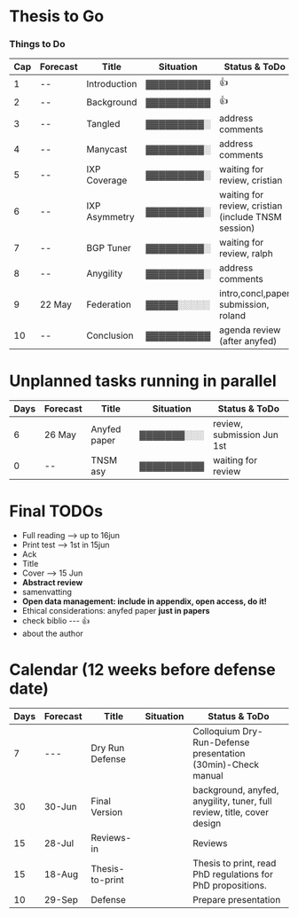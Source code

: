  # Thesis to Go
 
 ### Things to Do ###
                                                                                           
 Cap| Forecast | Title         | Situation  | Status & ToDo                                                                             
 ----| ---------| --------------| ---------- |----------------------                                                                     
 1   |   --     | Introduction  | ▓▓▓▓▓▓▓▓▓▓ | :+1:                                                 
 2   |   --     | Background    | ▓▓▓▓▓▓▓▓▓▓ | :+1:
 3   |   --     | Tangled       | ▓▓▓▓▓▓▓▓▓░ | address comments                                              
 4   |   --     | Manycast      | ▓▓▓▓▓▓▓▓▓░ | address comments                                            
 5   |   --     | IXP Coverage  | ▓▓▓▓▓▓▓▓▓░ | waiting for review, cristian                                             
 6   |   --     | IXP Asymmetry | ▓▓▓▓▓▓▓▓▓░ | waiting for review, cristian  (include TNSM session)                                           
 7   |   --     | BGP Tuner     | ▓▓▓▓▓▓▓▓▓░ | waiting for review, ralph                            
 8   |   --     | Anygility     | ▓▓▓▓▓▓▓▓▓░ | address comments                                       
 9   |  22 May  | Federation    | ▓▓▓▓▓░░░░░ | intro,concl,paper submission, roland          
 10  |   --     | Conclusion    | ▓▓▓▓▓▓▓▓▓▓ | agenda review (after anyfed)                                               
                                                                                                                                         
                                                                                                                                         
                                                                                                                                         
 # Unplanned tasks running in parallel                                                                                                   
                                                                                                                                                                                                                                                                
 Days| Forecast | Title              | Situation  | Status & ToDo                                                                        
 ----| ---------| -------------------| ---------- |----------------------                                                                
 6   |  26 May  | Anyfed paper       | ▓▓▓▓▓▓▓░░░ | review, submission Jun 1st  
 0   |   --     | TNSM asy           | ▓▓▓▓▓▓▓▓▓▓ | waiting for review                                                  
                                             
# Final TODOs
- Full reading --> up to 16jun
- Print test --> 1st in 15jun
- Ack
- Title
- Cover --> 15 Jun
- **Abstract review**
- samenvatting 
- **Open data management: include in appendix, open access, do it!**
- Ethical considerations: anyfed paper **just in papers**
- check biblio --- :+1:
- about the author
                                                                                                                                         
 # Calendar (12 weeks before defense date)                                                                                               
                                                                                                                                         
 Days | Forecast | Title              | Situation  | Status & ToDo                                                                       
 -----| ---------| -------------------| ---------- |----------------------                                                               
   7  |  ---     | Dry Run Defense    |            | Colloquium Dry-Run-Defense presentation (30min)-Check manual
  30  | 30-Jun   | Final Version      |            | background, anyfed, anygility, tuner, full review, title, cover design              
  15  | 28-Jul   | Reviews-in         |            | Reviews                                                                             
  15  | 18-Aug   | Thesis-to-print    |            | Thesis to print, read PhD regulations for PhD propositions.                         
  10  | 29-Sep   | Defense            |            | Prepare presentation

